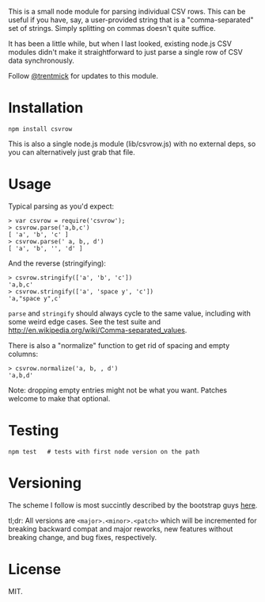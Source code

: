 This is a small node module for parsing individual CSV rows. This can be useful
if you have, say, a user-provided string that is a "comma-separated" set of
strings. Simply splitting on commas doesn't quite suffice.

It has been a little while, but when I last looked, existing node.js CSV
modules didn't make it straightforward to just parse a single row of CSV data
synchronously.

Follow <a href="https://twitter.com/intent/user?screen_name=trentmick" target="_blank">@trentmick</a>
for updates to this module.


# Installation

    npm install csvrow

This is also a single node.js module (lib/csvrow.js) with no external deps, so
you can alternatively just grab that file.


# Usage

Typical parsing as you'd expect:

    > var csvrow = require('csvrow');
    > csvrow.parse('a,b,c')
    [ 'a', 'b', 'c' ]
    > csvrow.parse(' a, b,, d')
    [ 'a', 'b', '', 'd' ]

And the reverse (stringifying):

    > csvrow.stringify(['a', 'b', 'c'])
    'a,b,c'
    > csvrow.stringify(['a', 'space y', 'c'])
    'a,"space y",c'

`parse` and `stringify` should always cycle to the same value, including with
some weird edge cases. See the test suite and
<http://en.wikipedia.org/wiki/Comma-separated_values>.

There is also a "normalize" function to get rid of spacing and empty columns:

    > csvrow.normalize('a, b, , d')
    'a,b,d'

Note: dropping empty entries might not be what you want. Patches
welcome to make that optional.



# Testing

    npm test   # tests with first node version on the path


# Versioning

The scheme I follow is most succintly described by the bootstrap guys
[here](https://github.com/twitter/bootstrap#versioning). 

tl;dr: All versions are `<major>.<minor>.<patch>` which will be incremented for
breaking backward compat and major reworks, new features without breaking
change, and bug fixes, respectively.



# License

MIT.

